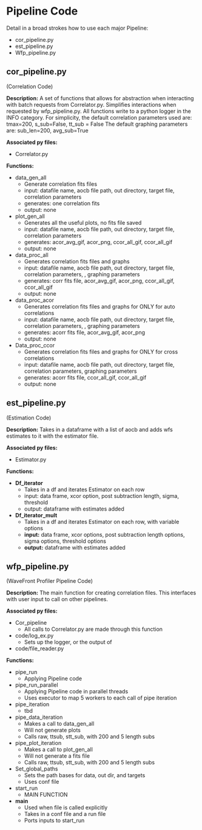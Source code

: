 
# Pipeline Code

Detail in a broad strokes how to use each major Pipeline:
- cor_pipeline.py
- est_pipeline.py
- Wfp_pipeline.py

## cor_pipeline.py
(Correlation Code) 

**Description:** A set of functions that allows for abstraction when interacting with batch requests from Correlator.py. Simplifies interactions when requested by wfp_pipeline.py. All functions write to a python logger in the INFO category. 
For simplicity, the default correlation parameters used are: 
	tmax=200, s_sub=False, tt_sub = False 
The default graphing parameters are:
	sub_len=200, avg_sub=True

**Associated py files:**
- Correlator.py

**Functions:**
- data_gen_all
  - Generate correlation fits files 
  - input: datafile name, aocb file path, out directory, target file, correlation parameters
  - generates: one correlation fits
  - output: none
- plot_gen_all
  - Generates all the useful plots, no fits file saved
  - input: datafile name, aocb file path, out directory, target file, correlation parameters
  - generates: acor_avg_gif, acor_png, ccor_all_gif, ccor_all_gif
  - output: none
- data_proc_all
  - Generates correlation fits files and graphs
  - input: datafile name, aocb file path, out directory, target file, correlation parameters, , graphing parameters
  - generates: corr fits file, acor_avg_gif, acor_png, ccor_all_gif, ccor_all_gif
  - output: none
- data_proc_acor
  - Generates correlation fits files and graphs for ONLY for auto correlations
  -  input: datafile name, aocb file path, out directory, target file, correlation parameters, , graphing parameters
  - generates: acorr fits file, acor_avg_gif, acor_png
  - output: none
- Data_proc_ccor
  - Generates correlation fits files and graphs for ONLY for cross correlations
  - input: datafile name, aocb file path, out directory, target file, correlation parameters, graphing parameters
  - generates: acorr fits file, ccor_all_gif, ccor_all_gif
  -  output: none


## est_pipeline.py
(Estimation Code)

**Description:**  Takes in a dataframe with a list of aocb and adds wfs estimates to it with the estimator file.   

**Associated py files:**
- Estimator.py

**Functions:**
- **Df_iterator**
  - Takes in a df and iterates Estimator on each row
  - input: data frame, xcor option, post subtraction length, sigma, threshold
  - output: dataframe with estimates added
- **Df_iterator_mult**
  - Takes in a df and iterates Estimator on each row, with variable options
  - **input:** data frame, xcor options, post subtraction length options, sigma options, threshold options
  - **output:** dataframe with estimates added


## wfp_pipeline.py
(WaveFront Profiler Pipeline Code)

**Description:** The main function for creating correlation files. This interfaces with user input to call on other pipelines. 

**Associated py files:**
- Cor_pipeline
  - All calls to Correlator.py are made through this function
- code/log_ex.py
  - Sets up the logger, or the output of 
- code/file_reader.py

**Functions:**
- pipe_run
  - Applying Pipeline code
- pipe_run_parallel
  - Applying Pipeline code in parallel threads
  - Uses executor to map 5 workers to each call of pipe iteration 
- pipe_iteration
  - tbd
- pipe_data_iteration
  - Makes a call to data_gen_all
  - Will not generate plots
  - Calls raw, ttsub, stt_sub, with 200 and 5 length subs
- pipe_plot_iteration
  - Makes a call to plot_gen_all
  - Will not generate a fits file
  - Calls raw, ttsub, stt_sub, with 200 and 5 length subs
- Set_global_paths
  - Sets the path bases for data, out dir, and targets
  - Uses conf file
- start_run
  - MAIN FUNCTION
- __main__
  - Used when file is called explicitly
  - Takes in a conf file and a run file
  - Ports inputs to start_run
